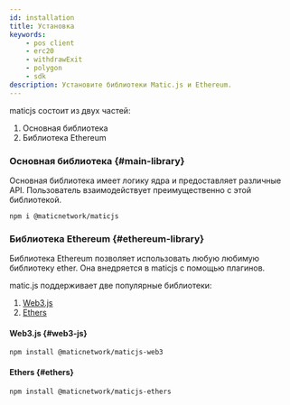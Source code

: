 ```yaml
---
id: installation
title: Установка
keywords:
    - pos client
    - erc20
    - withdrawExit
    - polygon
    - sdk
description: Установите библиотеки Matic.js и Ethereum.
---
```


maticjs состоит из двух частей:

1. Основная библиотека
2. Библиотека Ethereum

### Основная библиотека {#main-library}

Основная библиотека имеет логику ядра и предоставляет различные API. Пользователь взаимодействует преимущественно с этой библиотекой.

```
npm i @maticnetwork/maticjs
```

### Библиотека Ethereum {#ethereum-library}

Библиотека Ethereum позволяет использовать любую любимую библиотеку ether. Она внедряется в maticjs с помощью плагинов.

matic.js поддерживает две популярные библиотеки:

1. [Web3.js](https://web3js.readthedocs.io/)
2. [Ethers](https://docs.ethers.io/)

#### Web3.js {#web3-js}

```
npm install @maticnetwork/maticjs-web3
```

#### Ethers {#ethers}

```
npm install @maticnetwork/maticjs-ethers
```
